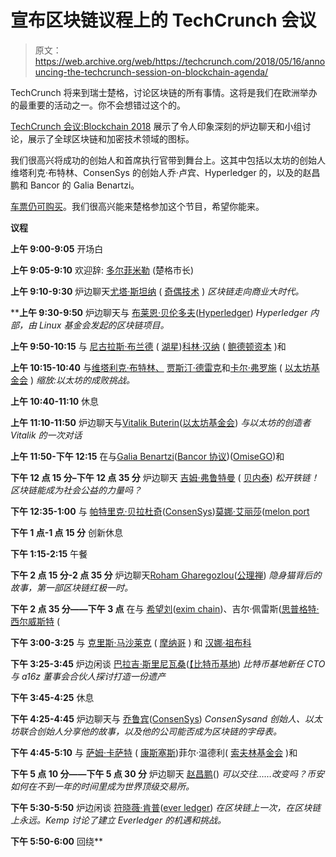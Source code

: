 # 宣布区块链议程上的 TechCrunch 会议

> 原文：<https://web.archive.org/web/https://techcrunch.com/2018/05/16/announcing-the-techcrunch-session-on-blockchain-agenda/>

TechCrunch 将来到瑞士楚格，讨论区块链的所有事情。这将是我们在欧洲举办的最重要的活动之一。你不会想错过这个的。

[TechCrunch 会议:Blockchain 2018](https://web.archive.org/web/20230325072353/https://techcrunch.com/events/tc-sessions-blockchain-2018/?unii-trigger-open=YLN5W7&ref=editpost7) 展示了令人印象深刻的炉边聊天和小组讨论，展示了全球区块链和加密技术领域的图标。

我们很高兴将成功的创始人和首席执行官带到舞台上。这其中包括以太坊的创始人维塔利克·布特林、ConsenSys 的创始人乔·卢宾、Hyperledger 的，以及的赵昌鹏和 Bancor 的 Galia Benartzi。

[车票仍可购买](https://web.archive.org/web/20230325072353/https://techcrunch.com/events/tc-sessions-blockchain-2018/?unii-trigger-open=YLN5W7)。我们很高兴能来楚格参加这个节目，希望你能来。

**议程**

**上午 9:00-9:05**  开场白

**上午 9:05-9:10**  欢迎辞: [多尔菲米勒](https://web.archive.org/web/20230325072353/https://www.crunchbase.com/person/dolfi-m%C3%BCller) (楚格市长) 

**上午 9:10-9:30** 炉边聊天[尤塔·斯坦纳](https://web.archive.org/web/20230325072353/https://www.crunchbase.com/person/jutta-steiner) ( [奇偶技术](https://web.archive.org/web/20230325072353/https://www.crunchbase.com/organization/ethcore) )
*区块链走向商业大时代。* 

 ****上午 9:30-9:50**  炉边聊天与 [布莱恩·贝伦多夫](https://web.archive.org/web/20230325072353/https://www.crunchbase.com/person/brian-behlendorf)([Hyperledger](https://web.archive.org/web/20230325072353/https://www.crunchbase.com/organization/hyperledger-2)) *Hyperledger 内部，由 Linux 基金会发起的区块链项目。*

**上午 9:50-10:15**  与 [尼古拉斯·布兰德](https://web.archive.org/web/20230325072353/https://www.crunchbase.com/person/nicolas-brand) ( [湖星](https://web.archive.org/web/20230325072353/https://www.crunchbase.com/organization/lakestar))[科林·汉纳](https://web.archive.org/web/20230325072353/https://www.crunchbase.com/person/colin-hanna) ( [鲍德顿资本](https://web.archive.org/web/20230325072353/https://www.crunchbase.com/organization/balderton-capital) )和

**上午 10:15-10:40** 与[维塔利克·布特林、](https://web.archive.org/web/20230325072353/https://www.crunchbase.com/person/vitalik-buterin#section-overview) [贾斯汀·德雷克](https://web.archive.org/web/20230325072353/https://www.crunchbase.com/person/justin-drake#section-overview)和[卡尔·弗罗施](https://web.archive.org/web/20230325072353/https://www.crunchbase.com/person/karl-floersch) ( [以太坊基金会](https://web.archive.org/web/20230325072353/https://www.crunchbase.com/organization/ethereum) ) *缩放:以太坊的成败挑战。*

**上午 10:40-11:10**  休息

**上午 11:10-11:50**  炉边聊天与[Vitalik Buterin](https://web.archive.org/web/20230325072353/https://www.crunchbase.com/person/vitalik-buterin#section-overview)([以太坊基金会](https://web.archive.org/web/20230325072353/https://www.crunchbase.com/organization/ethereum)) *与以太坊的创造者 Vitalik 的一次对话*

**上午 11:50-下午 12:15**  在与[Galia Benartzi](https://web.archive.org/web/20230325072353/https://www.crunchbase.com/person/galia-ben-artzi)([Bancor 协议](https://web.archive.org/web/20230325072353/https://www.crunchbase.com/organization/bancor-protocol))[](https://web.archive.org/web/20230325072353/https://www.crunchbase.com/person/jun-hasegawa)([OmiseGO](https://web.archive.org/web/20230325072353/https://www.crunchbase.com/organization/omise-co-ltd))和

**下午 12 点 15 分–下午 12 点 35 分**  炉边聊天 [吉姆·弗鲁特曼](https://web.archive.org/web/20230325072353/https://www.crunchbase.com/person/jim-fruchterman) ( [贝内泰](https://web.archive.org/web/20230325072353/https://www.crunchbase.com/organization/benetech-2)) *松开铁链！区块链能成为社会公益的力量吗？*

**下午 12:35-1:00**  与 [帕特里克·贝拉杜奇](https://web.archive.org/web/20230325072353/https://www.crunchbase.com/person/patrick-berarducci)([ConsenSys](https://web.archive.org/web/20230325072353/https://www.crunchbase.com/organization/consensus-systems))[莫娜·艾丽莎](https://web.archive.org/web/20230325072353/https://www.crunchbase.com/person/mona-el-isa)([melon port](https://web.archive.org/web/20230325072353/https://www.crunchbase.com/organization/melonport)

**下午 1 点-1 点 15 分** 创新休息

**下午 1:15-2:15**  午餐

**下午 2 点 15 分-2 点 35 分**  炉边聊天[Roham Gharegozlou](https://web.archive.org/web/20230325072353/https://www.crunchbase.com/person/roham-gharegozlou)([公理禅](https://web.archive.org/web/20230325072353/https://www.crunchbase.com/organization/axiom-zen)) *隐身猫背后的故事，第一部区块链红极一时。*

**下午 2 点 35 分——下午 3 点**  在与 [希望刘](https://web.archive.org/web/20230325072353/https://www.crunchbase.com/person/hope-liu-2)([exim chain](https://web.archive.org/web/20230325072353/https://www.crunchbase.com/organization/eximchain))、吉尔·佩雷斯([思普](https://web.archive.org/web/20230325072353/https://www.crunchbase.com/organization/sap)[格特·西尔威斯特](https://web.archive.org/web/20230325072353/https://www.crunchbase.com/person/gert-sylvest) (

**下午 3:00-3:25**  与 [克里斯·马沙莱克](https://web.archive.org/web/20230325072353/https://www.crunchbase.com/person/kris-marszalek) ( [摩纳哥](https://web.archive.org/web/20230325072353/https://www.crunchbase.com/organization/monaco-technology-gmbh) ) 和 [汉娜·祖布科](https://web.archive.org/web/20230325072353/https://www.crunchbase.com/person/hanna-zubko)

**下午 3:25-3:45**  炉边闲谈 [巴拉吉·斯里尼瓦桑](https://web.archive.org/web/20230325072353/https://www.crunchbase.com/person/balaji-s-srinivasan)([【比特币基地](https://web.archive.org/web/20230325072353/https://www.crunchbase.com/organization/coinbase)) *比特币基地新任 CTO 与 a16z 董事会合伙人探讨打造一份遗产*

**下午 3:45-4:25**  休息

**下午 4:25-4:45**  炉边聊天与 [乔鲁宾](https://web.archive.org/web/20230325072353/https://www.crunchbase.com/person/joseph-lubin)([ConsenSys](https://web.archive.org/web/20230325072353/https://www.crunchbase.com/organization/consensus-systems)) *ConsenSysand 创始人、以太坊联合创始人分享他的故事，以及他的公司能否成为区块链的字母表。*

**下午 4:45-5:10**  与 [萨姆·卡萨特](https://web.archive.org/web/20230325072353/https://www.crunchbase.com/person/sam-cassatt) ( [康斯塞斯](https://web.archive.org/web/20230325072353/https://www.crunchbase.com/organization/consensus-systems))菲尔·温德利( [索夫林基金会](https://web.archive.org/web/20230325072353/https://www.crunchbase.com/organization/sovrin-foundation) )和

**下午 5 点 10 分——下午 5 点 30 分**  炉边聊天 [赵昌鹏](https://web.archive.org/web/20230325072353/https://www.crunchbase.com/person/changpeng-zhao)([](https://web.archive.org/web/20230325072353/https://www.crunchbase.com/organization/binance)) *可以交往……改变吗？币安如何在不到一年的时间里成为世界顶级交易所。*

**下午 5:30-5:50**  炉边闲谈 [符晓薇·肯普](https://web.archive.org/web/20230325072353/https://www.crunchbase.com/person/leanne-kemp)([ever ledger](https://web.archive.org/web/20230325072353/https://www.crunchbase.com/organization/blocktrace)) *在区块链上一次，在区块链上永远。Kemp 讨论了建立 Everledger 的机遇和挑战。*

**下午 5:50-6:00**  回绕**